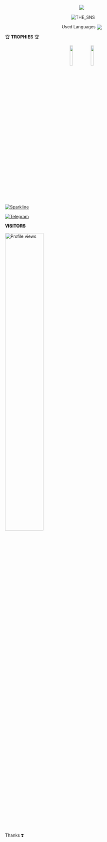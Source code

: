 <p align="center">
<img src="https://github-stats-alpha.vercel.app/api/?username=senapatisachi111&cc=000&tc=00ff00&ic=fff000&bc=fff" align="center">
</p>

<p align="center">&nbsp;
  <img align="center" src="https://github-readme-stats.vercel.app/api?username=senapatisachi111&&show_icons=true&theme=midnight-purple" alt="THE_SNS"/></p>        
 
<p align="center">
Used Languages 
<img src="https://github-readme-stats.vercel.app/api/top-langs/?username=senapatisachi111&layout=compact&theme=tokyonight" align="center">


🏆 𝐓𝐑𝐎𝐏𝐇𝐈𝐄𝐒 🏆
 
<p align="center">
<img width="13%" src="https://telegra.ph/file/b490b39f93ec158ddf21f.png" />
<img width="13%" src="https://telegra.ph/file/72882469165faec6d2e03.jpg" />
</p>


[![Sparkline](https://stars.medv.io/EvamariaTG/EvaMaria.svg)](https://stars.medv.io/EvamariaTG/EvaMaria)

<a href="https://t.me/SNSxTG"><img title="Telegram" src="https://img.shields.io/static/v1?label=THE_SNS&message=TG&color=blue-green"></a>

<b>𝐕𝐈𝐒𝐈𝐓𝐎𝐑𝐒</b>

<img width="50%" src="https://gpvc.arturio.dev/senapatisachi111" alt="Profile views" />




Thanks ❣️


